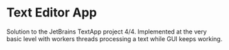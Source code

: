 # Text Editor App

Solution to the JetBrains TextApp project 4/4.
Implemented at the very basic level with workers threads processing a text while GUI keeps working.
